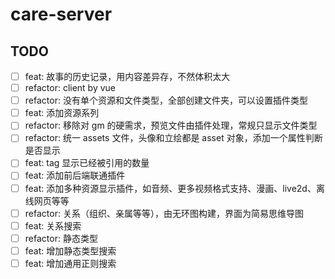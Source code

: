 # care-server

## TODO

-   [ ] feat: 故事的历史记录，用内容差异存，不然体积太大
-   [ ] refactor: client by vue
-   [ ] refactor: 没有单个资源和文件类型，全部创建文件夹，可以设置插件类型
-   [ ] feat: 添加资源系列
-   [ ] refactor: 移除对 gm 的硬需求，预览文件由插件处理，常规只显示文件类型
-   [ ] refactor: 统一 assets 文件，头像和立绘都是 asset 对象，添加一个属性判断是否显示
-   [ ] feat: tag 显示已经被引用的数量
-   [ ] feat: 添加前后端联通插件
-   [ ] feat: 添加多种资源显示插件，如音频、更多视频格式支持、漫画、live2d、离线网页等等
-   [ ] refactor: 关系（组织、亲属等等），由无环图构建，界面为简易思维导图
-   [ ] feat: 关系搜索
-   [ ] refactor: 静态类型
-   [ ] feat: 增加静态类型搜索
-   [ ] feat: 增加通用正则搜索

